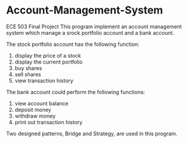 # Account-Management-System

ECE 503 Final Project
This program implement an account management system which manage a srock portfolio account and a bank account.

The stock portfolio account has the following function:
1. display the price of a stock
2. display the current portfolio
3. buy shares
4. sell shares
5. view transaction history

The bank account could perform the following functions:
1. view account balance
2. deposit money
3. withdraw money
4. print out transaction history

Two designed patterns, Bridge and Strategy, are used in this program.
